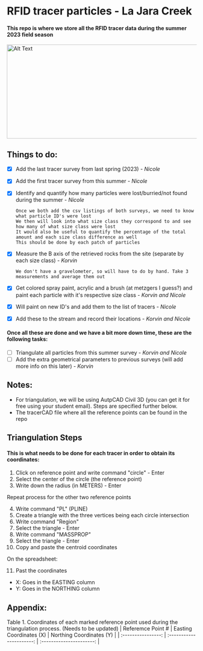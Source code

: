 # RFID tracer particles - La Jara Creek #
#### This repo is where we store all the RFID tracer data during the summer 2023 field season ####
<img src="https://cdn.discordapp.com/attachments/696204356650926092/1128012453360435272/fe3dcdee-4847-463b-8237-37354e3496a1.png" alt="Alt Text" width="600" height="250">

## Things to do: 
- [x] Add the last tracer survey from last spring (2023) - *Nicole*
- [x] Add the first tracer survey from this summer - *Nicole*
- [x] Identify and quantify how many particles were lost/burried/not found during the summer - *Nicole* 
      
      Once we both add the csv listings of both surveys, we need to know what particle ID's were lost
      We then will look into what size class they correspond to and see how many of what size class were lost
      It would also be useful to quantify the percentage of the total amount and each size class difference as well
      This should be done by each patch of particles

- [x] Measure the B axis of the retrieved rocks from the site (separate by each size class) - *Korvin*

      We don't have a gravelometer, so will have to do by hand. Take 3 measurements and average them out
      
- [x] Get colored spray paint, acrylic and a brush (at metzgers I guess?) and paint each particle with it's respective size class - *Korvin and Nicole*
- [x] Will paint on new ID's and add them to the list of tracers - *Nicole*
- [x] Add these to the stream and record their locations - *Korvin and Nicole*

#### Once all these are done and we have a bit more down time, these are the following tasks:
- [ ] Triangulate all particles from this summer survey - *Korvin and Nicole*
- [ ] Add the extra geometrical parameters to previous surveys (will add more info on this later) - *Korvin*

## Notes: 
- For triangulation, we will be using AutpCAD Civil 3D (you can get it for free using your student email). Steps are specified further below.
- The tracerCAD file where all the reference points can be found in the repo

## Triangulation Steps
#### This is what needs to be done for each tracer in order to obtain its coordinates: 

1. Click on reference point and write command "circle" - Enter
2. Select the center of the circle (the reference point)
3. Write down the radius (in METERS) - Enter

Repeat process for the other two reference points

4. Write command "PL" (PLINE)
5. Create a triangle with the three vertices being each circle intersection
7. Write command "Region"
8. Select the triangle - Enter
10. Write command "MASSPROP" 
11. Select the triangle - Enter
12. Copy and paste the centroid coordinates

On the spreadsheet: 

11. Past the coordinates
- X: Goes in the EASTING column
- Y: Goes in the NORTHING column

## Appendix: 
Table 1. Coordinates of each marked reference point used during the triangulation process. (Needs to be updated)
| Referemce Point #  | Easting Coordinates (X)  | Northing Coordinates (Y) |
| :----------------: | :----------------------: | :----------------------: |




